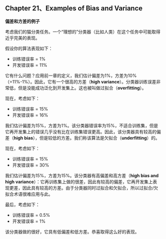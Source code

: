 ## Chapter 21、Examples of Bias and Variance

**偏差和方差的例子**

考虑我们的猫分类任务。一个“理想的”分类器（比如人类）在这个任务中可能取得近乎完美的表现。

假设你的算法表现如下：

- 训练错误率 = 1%
- 开发错误率 = 11%

它有什么问题？应用前一章的定义，我们估计偏差为1%，方差为10%（=11%-1%）。因此，它有一个很高的方差（**high variance**）。分类器训练误差非常低，但是没能成功泛化到开发集上。这也被叫做过拟合（**overfitting**）。

现在，考虑如下：

- 训练错误率 = 15%
- 开发错误率 = 16%

我们估计偏差为15%，方差为1%。该分类器错误率为15%，不适合训练集，但是它再开发集上的错误几乎没有比在训练集错误更高。因此，该分类器具有较高的偏差（**high bias**），但是较低的方差。我们称该算法是欠拟合（**underfitting**）的。

现在，考虑如下：

- 训练错误率 = 15%
- 开发错误率 = 30%

我们估计偏差为15%，方差为15%。该分类器有高偏差和高方差（**high bias and high variance**）：它再训练集上做的很差，因此有较高的偏差，它再开发集上表现更差，因此具有较高的方差。由于分类器同时过拟合和欠拟合，所以过拟合/欠拟合术语很难应用与此。

最后，考虑如下：

- 训练错误率 = 0.5%
- 开发错误率 = 1%

该分类器做的很好，它具有低偏差和低方差。恭喜取得这么好的表现。